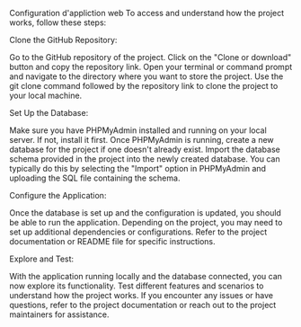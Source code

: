Configuration d'appliction web
To access and understand how the project works, follow these steps:

Clone the GitHub Repository:

Go to the GitHub repository of the project.
Click on the "Clone or download" button and copy the repository link.
Open your terminal or command prompt and navigate to the directory where you want to store the project.
Use the git clone command followed by the repository link to clone the project to your local machine.

Set Up the Database:

Make sure you have PHPMyAdmin installed and running on your local server. If not, install it first.
Once PHPMyAdmin is running, create a new database for the project if one doesn't already exist.
Import the database schema provided in the project into the newly created database. You can typically do this by selecting the "Import" option in PHPMyAdmin and uploading the SQL file containing the schema.


Configure the Application:

Once the database is set up and the configuration is updated, you should be able to run the application.
Depending on the project, you may need to set up additional dependencies or configurations. Refer to the project documentation or README file for specific instructions.


Explore and Test:

With the application running locally and the database connected, you can now explore its functionality.
Test different features and scenarios to understand how the project works.
If you encounter any issues or have questions, refer to the project documentation or reach out to the project maintainers for assistance.
